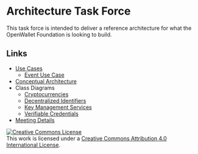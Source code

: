 # Architecture Task Force
This task force is intended to deliver a reference architecture for what the OpenWallet Foundation is looking to build.

## Links
* [Use Cases](./docs/use-cases/use-cases.md)
  * [Event Use Case](./docs/use-cases/event-use-case.md)
* [Conceptual Architecture](./docs/architecture/conceptual-architecture.md)
* Class Diagrams
  * [Cryptocurrencies](./docs/architecture/crypto-currencies.md)
  * [Decentralized Identifiers](./docs/architecture/decentralized-identifiers.md)
  * [Key Management Services](./docs/architecture/key-management-services.md)
  * [Verifiable Credentials](./docs/architecture/verifiable-credentials.md)
* [Meeting Details](./meeting-details.md)

<a rel="license" href="http://creativecommons.org/licenses/by/4.0/"><img alt="Creative Commons License" style="border-width:0" src="https://i.creativecommons.org/l/by/4.0/80x15.png" /></a><br />This work is licensed under a <a rel="license" href="http://creativecommons.org/licenses/by/4.0/">Creative Commons Attribution 4.0 International License</a>.
